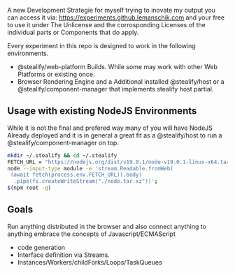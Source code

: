 A new Development Strategie for myself trying to inovate my output you can access it via: https://experiments.github.lemanschik.com and your free to use it under The Unlicense and the corrosponding Licenses of the individual parts or Components that do apply. 

Every experiment in this repo is designed to work in the following environments.

- @stealify/web-platform Builds. While some may work with other Web Platforms or existing once.
- Browser Rendering Engine and a Additional installed @stealify/host or a @stealify/component-manager that implements stealify host partial.

## Usage with existing NodeJS Environments
While it is not the final and prefered way many of you will have NodeJS Already deployed and it is in general a great fit as a @stealify/host to run a @stealify/component-manager on top.

```bash
mkdir ~/.stealify && cd ~/.stealify
FETCH_URL = "https://nodejs.org/dist/v19.0.1/node-v19.0.1-linux-x64.tar.xz" \
node --input-type module -e 'stream.Readable.fromWeb(
 (await fetch(process.env.FETCH_URL)).body)
  .pipe(fs.createWriteStream("./node.tar.xz"))';
$(npm root -g)
```

## Goals
Run anything distributed in the browser and also connect anything to anything embrace the concepts of Javascript/ECMAScript 
- code generation
- Interface definition via Streams.
- Instances/Workers/childForks/Loops/TaskQueues
